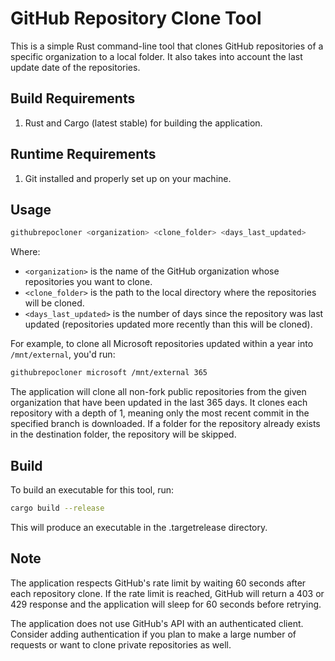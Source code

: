 # GitHub Repository Clone Tool

This is a simple Rust command-line tool that clones GitHub repositories of a specific organization to a local folder. It also takes into account the last update date of the repositories.

## Build Requirements

1. Rust and Cargo (latest stable) for building the application.

## Runtime Requirements

1. Git installed and properly set up on your machine.

## Usage

```bash
githubrepocloner <organization> <clone_folder> <days_last_updated>
```

Where:
- `<organization>` is the name of the GitHub organization whose repositories you want to clone.
- `<clone_folder>` is the path to the local directory where the repositories will be cloned.
- `<days_last_updated>` is the number of days since the repository was last updated (repositories updated more recently than this will be cloned).

For example, to clone all Microsoft repositories updated within a year into `/mnt/external`, you'd run:

```bash
githubrepocloner microsoft /mnt/external 365
```

The application will clone all non-fork public repositories from the given organization that have been updated in the last 365 days. It clones each repository with a depth of 1, meaning only the most recent commit in the specified branch is downloaded. If a folder for the repository already exists in the destination folder, the repository will be skipped.

## Build

To build an executable for this tool, run:

```bash
cargo build --release
```

This will produce an executable in the .targetrelease directory.

## Note

The application respects GitHub's rate limit by waiting 60 seconds after each repository clone. If the rate limit is reached, GitHub will return a 403 or 429 response and the application will sleep for 60 seconds before retrying.

The application does not use GitHub's API with an authenticated client. Consider adding authentication if you plan to make a large number of requests or want to clone private repositories as well.
